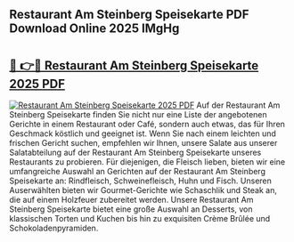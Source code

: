 ## Restaurant Am Steinberg Speisekarte PDF Download Online 2025 lMgHg

# <h2><a href="http://gcbtrq.nevu.top/?p=Restaurant+Am+Steinberg+Speisekarte">🔗 👉🔴 Restaurant Am Steinberg Speisekarte 2025 PDF</a></h2>

[![Restaurant Am Steinberg Speisekarte 2025 PDF](https://i.imgur.com/dBaPXMq.png)](http://gcbtrq.nevu.top/?p=Restaurant+Am+Steinberg+Speisekarte)
Auf der Restaurant Am Steinberg Speisekarte finden Sie nicht nur eine Liste der angebotenen Gerichte in einem Restaurant oder Café, sondern auch etwas, das für Ihren Geschmack köstlich und geeignet ist. Wenn Sie nach einem leichten und frischen Gericht suchen, empfehlen wir Ihnen, unsere Salate aus unserer Salatabteilung auf der Restaurant Am Steinberg Speisekarte unseres Restaurants zu probieren. Für diejenigen, die Fleisch lieben, bieten wir eine umfangreiche Auswahl an Gerichten auf der Restaurant Am Steinberg Speisekarte an: Rindfleisch, Schweinefleisch, Huhn und Fisch. Unseren Auserwählten bieten wir Gourmet-Gerichte wie Schaschlik und Steak an, die auf einem Holzfeuer zubereitet werden. Unsere Restaurant Am Steinberg Speisekarte bietet eine große Auswahl an Desserts, von klassischen Torten und Kuchen bis hin zu exquisiten Crème Brûlée und Schokoladenpyramiden.

